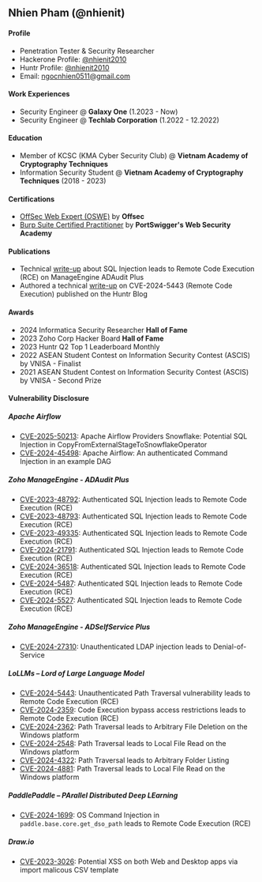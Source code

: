 Nhien Pham (@nhienit)
---

#### Profile
- Penetration Tester & Security Researcher
- Hackerone Profile: [@nhienit2010](https://hackerone.com/nhienit2010?type=user)
- Huntr Profile: [@nhienit2010](https://huntr.com/users/nhienit2010)
- Email: ngocnhien0511@gmail.com

#### Work Experiences
- Security Engineer @ **Galaxy One** (1.2023 - Now)
- Security Engineer @ **Techlab Corporation** (1.2022 - 12.2022) 

#### Education
- Member of KCSC (KMA Cyber Security Club) @ **Vietnam Academy of Cryptography Techniques**
- Information Security Student @ **Vietnam Academy of Cryptography Techniques** (2018 - 2023)

#### Certifications
- [OffSec Web Expert (OSWE)](https://www.credential.net/77c9daea-cb6a-4ba7-8552-015d98ae96f0#acc.NaPCUl5n) by **Offsec**
- [Burp Suite Certified Practitioner](https://portswigger.net/web-security/e/c/821f94f27332d69f) by **PortSwigger's Web Security Academy**

#### Publications
- Technical [write-up](https://nhienit.wordpress.com/2024/10/02/manageengine-adaudit-plus-from-sqli-to-rce/) about SQL Injection leads to Remote Code Execution (RCE) on ManageEngine ADAudit Plus
- Authored a technical [write-up](https://blog.huntr.com/critical-path-traversal-flaw-leads-to-remote-code-execution-in-parisneo/lollms) on CVE-2024-5443 (Remote Code Execution) published on the Huntr Blog

#### Awards
- 2024 Informatica Security Researcher **Hall of Fame**
- 2023 Zoho Corp Hacker Board **Hall of Fame**
- 2023 Huntr Q2 Top 1 Leaderboard Monthly
- 2022 ASEAN Student Contest on Information Security Contest (ASCIS) by VNISA - Finalist
- 2021 ASEAN Student Contest on Information Security Contest (ASCIS) by VNISA - Second Prize

#### Vulnerability Disclosure
##### Apache Airflow
- [CVE-2025-50213](https://lists.apache.org/thread/2kqfmyt2pghg5f6797g8hzvq331v8qx3): Apache Airflow Providers Snowflake: Potential SQL Injection in CopyFromExternalStageToSnowflakeOperator
- [CVE-2024-45498](https://lists.apache.org/thread/tl7lzczcqdmqj2pcpbvtjdpd2tb9561n): Apache Airflow: An authenticated Command Injection in an example DAG
##### Zoho ManageEngine - ADAudit Plus
- [CVE-2023-48792](https://www.manageengine.com/products/active-directory-audit/sqlfix-7271.html): Authenticated SQL Injection leads to Remote Code Execution (RCE)
- [CVE-2023-48793](https://www.manageengine.com/products/active-directory-audit/sqlfix-7271.html): Authenticated SQL Injection leads to Remote Code Execution (RCE)
- [CVE-2023-49335](https://www.manageengine.com/products/active-directory-audit/sqlfix-7271.html): Authenticated SQL Injection leads to Remote Code Execution (RCE)
- [CVE-2024-21791](https://www.manageengine.com/products/active-directory-audit/sqlfix-7271.html): Authenticated SQL Injection leads to Remote Code Execution (RCE)
- [CVE-2024-36518](https://www.manageengine.com/products/active-directory-audit/cve-2024-36518.html): Authenticated SQL Injection leads to Remote Code Execution (RCE)
- [CVE-2024-5487](https://www.manageengine.com/products/active-directory-audit/cve-2024-5487.html): Authenticated SQL Injection leads to Remote Code Execution (RCE)
- [CVE-2024-5527](https://www.manageengine.com/products/active-directory-audit/cve-2024-5527.html): Authenticated SQL Injection leads to Remote Code Execution (RCE)
##### Zoho ManageEngine - ADSelfService Plus
- [CVE-2024-27310](https://www.manageengine.com/products/self-service-password/advisory/CVE-2024-27310.html): Unauthenticated LDAP injection leads to Denial-of-Service
##### LoLLMs – Lord of Large Language Model
- [CVE-2024-5443](https://huntr.com/bounties/db52848a-4dbe-4110-a981-03739834bf45): Unauthenticated Path Traversal vulnerability leads to Remote Code Execution (RCE)
- [CVE-2024-2359](https://huntr.com/bounties/62144831-8d4b-4cf2-9737-5e559f7bc67e): Code Execution bypass access restrictions leads to Remote Code Execution (RCE)
- [CVE-2024-2362](https://huntr.com/bounties/2433d0a4-9ba0-474b-be1a-6fd5019770ba): Path Traversal leads to Arbitrary File Deletion on the Windows platform
- [CVE-2024-2548](https://huntr.com/bounties/65979513-db0d-46fd-9977-fcd73bcd8a41): Path Traversal leads to Local File Read on the Windows platform
- [CVE-2024-4322](https://huntr.com/bounties/5116d858-ce00-418c-a5a5-851c5608c209): Path Traversal leads to Arbitrary Folder Listing
- [CVE-2024-4881](https://huntr.com/bounties/94f7f901-80b0-4cf5-b545-ac5c1e7635e9): Path Traversal leads to Local File Read on the Windows platform
##### PaddlePaddle – PArallel Distributed Deep LEarning
- [CVE-2024-1699](https://huntr.com/bounties/b9af5c60-b906-422b-afbc-07086cdc643e): OS Command Injection in `paddle.base.core.get_dso_path` leads to Remote Code Execution (RCE)
##### Draw.io
- [CVE-2023-3026](https://huntr.com/bounties/9bbcc127-1e69-4c88-b318-d2afef48eff0): Potential XSS on both Web and Desktop apps via import malicous CSV template





